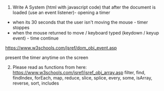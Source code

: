 1) Write A System (html with javascript code) that after the document is loaded (use an event listener)- opening a timer
 - when its 30 seconds that the user isn't moving the mouse - timer stoppes
 - when the mouse returned to move / keyboard typed (keydown / keyup event) - time continue

https://www.w3schools.com/jsref/dom_obj_event.asp

present the timer anytime on the screen

2) Please read as functions from here: https://www.w3schools.com/jsref/jsref_obj_array.asp
filter, find, findIndex, forEach, map, reduce, slice, splice, every, some, isArray, reverse, sort, includes